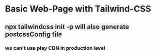 # Basic Web-Page with Tailwind-CSS

## npx tailwindcss init -p will also generate postcssConfig file

### we can't use play CDN in production level 